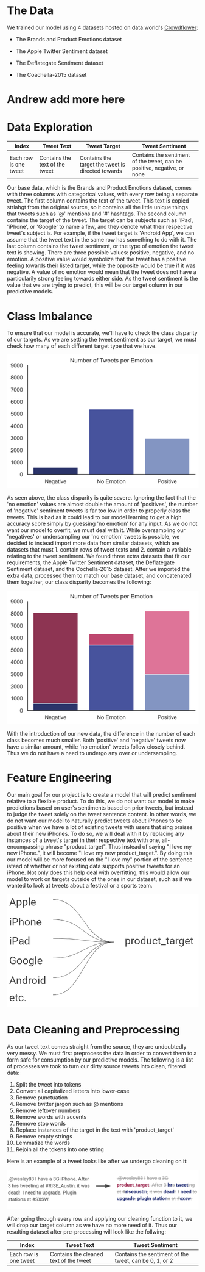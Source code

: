 # The Data

We trained our model using 4 datasets hosted on data.world's [Crowdflower](https://data.world/crowdflower): 

* The Brands and Product Emotions dataset 

* The Apple Twitter Sentiment dataset 

* The Deflategate Sentiment dataset

* The Coachella-2015 dataset

# Andrew add more here

# Data Exploration

| Index                 | Tweet Text                     | Tweet Target                                      | Tweet Sentiment                                                         |
| ----------------------|--------------------------------|---------------------------------------------------|-------------------------------------------------------------------------|
| Each row is one tweet | Contains the text of the tweet | Contains the target the tweet is directed towards | Contains the sentiment of the tweet, can be positive, negative, or none |

Our base data, which is the Brands and Product Emotions dataset, comes with three columns with categorical values, with every row being a separate tweet.  The first column contains the text of the tweet.  This text is copied striahgt from the original source, so it contains all the little unique things that tweets such as '@' mentions and '#' hashtags.  The second column contains the target of the tweet.  The target can be subjects such as 'iPad', 'iPhone', or 'Google' to name a few, and they denote what their respective tweet's subject is.  For example, if the tweet target is 'Android App', we can assume that the tweet text in the same row has something to do with it.  The last column contains the tweet sentiment, or the type of emotion the tweet text is showing.  There are three possible values: positive, negative, and no emotion.  A positive value would symbolize that the tweet has a positive feeling towards their listed target, while the opposite would be true if it was negative.  A value of no emotion would mean that the tweet does not have a particularily strong feeling towards either side.  As the tweet sentiment is the value that we are trying to predict, this will be our target column in our predictive models.

# Class Imbalance

To ensure that our model is accurate, we'll have to check the class disparity of our targets.  As we are setting the tweet sentiment as our target, we must check how many of each different target type that we have.

![Class Imbalance Before](/reports/figures/tweets_per_emotion_before.png)

As seen above, the class disparity is quite severe.  Ignoring the fact that the 'no emotion' values are almost double the amount of 'positives', the number of 'negative' sentiment tweets is far too low in order to properly class the tweets.  This is bad as it could lead to our model learning to get a high accuracy score simply by guessing 'no emotion' for any input.  As we do not want our model to overfit, we must deal with it.  While oversampling our 'negatives' or undersampling our 'no emotion' tweets is possible, we decided to instead import more data from similar datasets, which are datasets that must 1. contain rows of tweet texts and 2. contain a variable relating to the tweet sentiment.  We found three extra datasets that fit our requirements, the Apple Twitter Sentiment dataset, the Deflategate Sentiment dataset, and the Cochella-2015 dataset.  After we imported the extra data, processed them to match our base dataset, and concatenated them together, our class disparity becomes the following:

![Class Imbalance After](/reports/figures/tweets_per_emotion_after.png)

With the introduction of our new data, the difference in the number of each class becomes much smaller.  Both 'positive' and 'negative' tweets now have a similar amount, while 'no emotion' tweets follow closely behind.  Thus we do not have a need to undergo any over or undersampling.

# Feature Engineering

Our main goal for our project is to create a model that will predict sentiment relative to a flexible product.  To do this, we do not want our model to make predictions based on user's sentiments based on prior tweets, but instead to judge the tweet solely on the tweet sentence content.  In other words, we do not want our model to naturally predict tweets about iPhones to be positive when we have a lot of existing tweets with users that sing praises about their new iPhones.  To do so, we will deal with it by replacing any instances of a tweet's target in their respective text with one, all-encompassing phrase "product_target".  Thus instead of saying "I love my new iPhone.", it will become "I love my new product_target.".  By doing this our model will be more focused on the "I love my" portion of the sentence istead of whether or not existing data supports positive tweets for an iPhone. Not only does this help deal with overfitting, this would allow our model to work on targets outside of the ones in our dataset, such as if we wanted to look at tweets about a festival or a sports team.

![product_target_before_after](/reports/figures/product_target_before_after.png)


# Data Cleaning and Preprocessing

As our tweet text comes straight from the source, they are undoubtedly very messy.  We must first preprocess the data in order to convert them to a form safe for consumption by our predictive models.  The following is a list of processes we took to turn our dirty source tweets into clean, filtered data:

<ol>
<li>Split the tweet into tokens</li>
<li>Convert all capitalized letters into lower-case</li>
<li>Remove punctuation</li>
<li>Remove twitter jargon such as @ mentions</li>
<li>Remove leftover numbers</li>
<li>Remove words with accents</li>
<li>Remove stop words</li>
<li>Replace instances of the target in the text with 'product_target'</li>
<li>Remove empty strings</li>
<li>Lemmatize the words</li>
<li>Rejoin all the tokens into one string</li>
</ol>

Here is an example of a tweet looks like after we undergo cleaning on it:

![tweet_cleaning_before_after](/reports/figures/tweet_cleaning_before_after.png)

After going through every row and applying our cleaning function to it, we will drop our target column as we have no more need of it.  Thus our resulting dataset after pre-processing will look like the follwing:

| Index                 | Tweet Text                             | Tweet Sentiment                                        |
| ----------------------|----------------------------------------|--------------------------------------------------------|
| Each row is one tweet | Contains the cleaned text of the tweet | Contains the sentiment of the tweet, can be 0, 1, or 2 |


